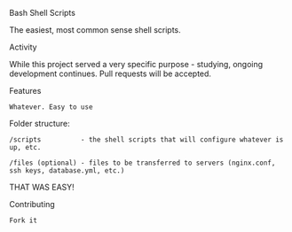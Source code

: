 Bash Shell Scripts

The easiest, most common sense shell scripts.

Activity

While this project served a very specific purpose - studying, ongoing development continues. Pull requests will be accepted.

Features

    Whatever. Easy to use

Folder structure:

    /scripts          - the shell scripts that will configure whatever is up, etc.

    /files (optional) - files to be transferred to servers (nginx.conf, ssh keys, database.yml, etc.)

THAT WAS EASY!

Contributing

    Fork it
